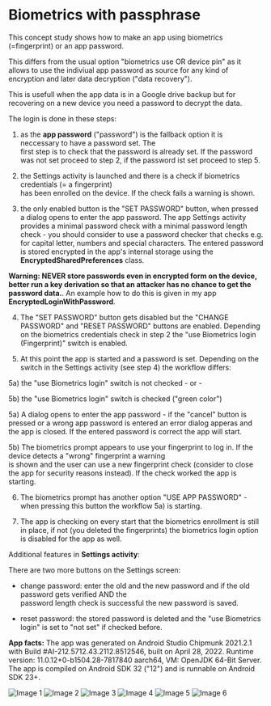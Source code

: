 # Biometrics with passphrase

This concept study shows how to make an app using biometrics (=fingerprint) or an app password.

This differs from the usual option "biometrics use OR device pin" as it allows to use the indiviual 
app password as source for any kind of encryption and later data decryption ("data recovery").

This is usefull when the app data is in a Google drive backup but for recovering on a new device you 
need a password to decrypt the data. 

The login is done in these steps:

1) as the **app password** ("password") is the fallback option it is neccessary to have a password set. The  
first step is to check that the password is already set. If the password was not set proceed to step 2, 
if the password ist set proceed to step 5.

2) the Settings activity is launched and there is a check if biometrics credentials (= a fingerprint)  
has been enrolled on the device. If the check fails a warning is shown.

3) the only enabled button is the "SET PASSWORD" button, when pressed a dialog opens to enter the app password. 
The app Settings activity provides a minimal password check with a minimal password length check - you should 
consider to use a password checker that checks e.g. for capital letter, numbers and special characters. 
The entered password is stored encrypted in the app's internal storage using the **EncryptedSharedPreferences** 
class.

**Warning: NEVER store passwords even in encrypted form on the device, better run a key derivation so that an attacker 
has no chance to get the password data.**. An example how to do this is given in my app **EncryptedLoginWithPassword**. 

4) The "SET PASSWORD" button gets disabled but the "CHANGE PASSWORD" and "RESET PASSWORD" buttons are enabled. Depending 
on the biometrics credentials check in step 2 the "use Biometrics login (Fingerprint)" switch is enabled.

5) At this point the app is started and a password is set. Depending on the switch in the Settings activity (see step 4) 
the workflow differs:

5a) the "use Biometrics login" switch is not checked - or -

5b) the "use Biometrics login" switch is checked ("green color")

5a) A dialog opens to enter the app password - if the "cancel" button is pressed or a wrong app password is entered 
an error dialog apperas and the app is closed. If the entered password is correct the app will start.

5b) The biometrics prompt appears to use your fingerprint to log in. If the device detects a "wrong" fingerprint a warning  
is shown and the user can use a new fingerprint check (consider to close the app for security reasons instead). If 
the check worked the app is starting. 

6) The biometrics prompt has another option "USE APP PASSWORD" - when pressing this button the workflow 5a) is starting. 

7) The app is checking on every start that the biometrics enrollment is still in place, if not (you deleted the fingerprints) 
the biometrics login option is disabled for the app as well.

Additional features in **Settings activity**:

There are two more buttons on the Settings screen:

- change password: enter the old and the new password and if the old password gets verified AND the  
  password length check is successful the new password is saved.

- reset password: the stored password is deleted and the "use Biometrics login" is set to "not set" if checked before.

**App facts:** The app was generated on Android Studio Chipmunk 2021.2.1 with Build #AI-212.5712.43.2112.8512546, 
built on April 28, 2022. Runtime version: 11.0.12+0-b1504.28-7817840 aarch64, VM: OpenJDK 64-Bit Server.
The app is compiled on Android SDK 32 ("12") and is runnable on Android SDK 23+.

![Image 1](images/biometrics_00001.png?raw=true "Image 1") 
![Image 2](images/biometrics_00002.png?raw=true "Image 2") 
![Image 3](images/biometrics_00003.png?raw=true "Image 3") 
![Image 4](images/biometrics_00004.png?raw=true "Image 4") 
![Image 5](images/biometrics_00005.png?raw=true "Image 5") 
![Image 6](images/biometrics_00006.png?raw=true "Image 6") 
